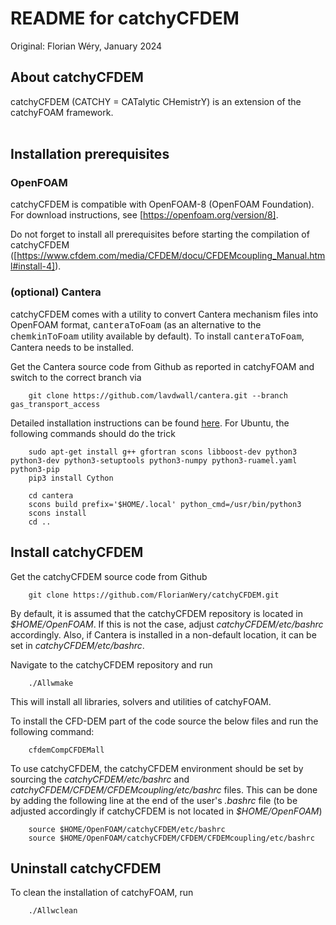 # README for catchyCFDEM
Original: Florian Wéry, January 2024

## About catchyCFDEM
catchyCFDEM (CATCHY = CATalytic CHemistrY) is an extension of the catchyFOAM framework.<br/><br/>

## Installation prerequisites
### OpenFOAM
catchyCFDEM is compatible with OpenFOAM-8 (OpenFOAM Foundation). For download instructions, see [https://openfoam.org/version/8].

Do not forget to install all prerequisites before starting the compilation of catchyCFDEM ([https://www.cfdem.com/media/CFDEM/docu/CFDEMcoupling_Manual.html#install-4]).

### (optional) Cantera
catchyCFDEM comes with a utility to convert Cantera mechanism files into OpenFOAM format, <span style="font-family:Courier;">canteraToFoam</span> (as an alternative to the <span style="font-family:Courier;">chemkinToFoam</span> utility available by default). To install <span style="font-family:Courier;">canteraToFoam</span>, Cantera needs to be installed.

Get the Cantera source code from Github as reported in catchyFOAM and switch to the correct branch via
```
    git clone https://github.com/lavdwall/cantera.git --branch gas_transport_access
```

Detailed installation instructions can be found [here](https://cantera.org/install/compiling-install.html). 
For Ubuntu, the following commands should do the trick
```
    sudo apt-get install g++ gfortran scons libboost-dev python3 python3-dev python3-setuptools python3-numpy python3-ruamel.yaml python3-pip
    pip3 install Cython
    
    cd cantera
    scons build prefix='$HOME/.local' python_cmd=/usr/bin/python3
    scons install
    cd ..
```

## Install catchyCFDEM
Get the catchyCFDEM source code from Github 
```
    git clone https://github.com/FlorianWery/catchyCFDEM.git
```
By default, it is assumed that the catchyCFDEM repository is located in *$HOME/OpenFOAM*. If this is not the case, adjust *catchyCFDEM/etc/bashrc* accordingly. Also, if Cantera is installed in a non-default location, it can be set in *catchyCFDEM/etc/bashrc*.

Navigate to the catchyCFDEM repository and run
```
    ./Allwmake
```
This will install all libraries, solvers and utilities of catchyFOAM.

To install the CFD-DEM part of the code source the below files and run the following command:
```
    cfdemCompCFDEMall
```
To use catchyCFDEM, the catchyCFDEM environment should be set by sourcing the *catchyCFDEM/etc/bashrc* and *catchyCFDEM/CFDEM/CFDEMcoupling/etc/bashrc* files. This can be done by adding the following line at the end of the user's *.bashrc* file (to be adjusted accordingly if catchyCFDEM is not located in *$HOME/OpenFOAM*)
```
    source $HOME/OpenFOAM/catchyCFDEM/etc/bashrc
    source $HOME/OpenFOAM/catchyCFDEM/CFDEM/CFDEMcoupling/etc/bashrc
```

## Uninstall catchyCFDEM
To clean the installation of catchyFOAM, run
```
    ./Allwclean
```
